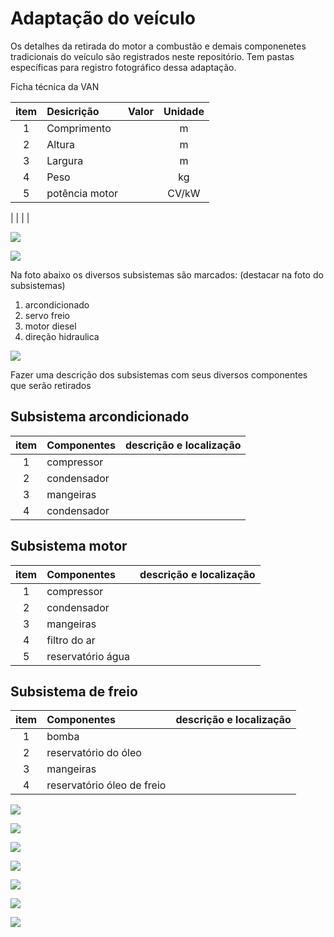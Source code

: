 # Adaptação do veículo

Os detalhes da retirada do motor a combustão e demais componenetes tradicionais do veículo são registrados neste repositório. Tem pastas específicas para registro fotográfico dessa adaptação.

Ficha técnica da VAN

| item | Desicrição  | Valor  |  Unidade |
|:----:|:------------|:------:|:-----:|
| 1    | Comprimento  |       | m     |
| 2    | Altura       |       | m     | 
| 3    | Largura      |       | m     |
| 4    | Peso         |       | kg    |
| 5    | potência motor |     | CV/kW |
|
|
|
|

![](fotos/VAn-original.jpeg)![](fotos/Van-capo-aberto2.jpeg)

Na foto abaixo os diversos subsistemas são marcados: (destacar na foto do subsistemas)

1. arcondicionado
2. servo freio
3. motor diesel4. direção hidraulica
![](fotos/Van-capo-aberto-detalhes.png)



Fazer uma descrição dos subsistemas com seus diversos componentes que serão retirados


## Subsistema arcondicionado

| item | Componentes | descrição e localização   |
|:----:|:------------|:-------------------------:|
| 1    | compressor  |       | 
| 2    | condensador |       | 
| 3    | mangeiras   |       | 
| 4    |  condensador


## Subsistema motor

| item | Componentes | descrição e localização   |
|:----:|:------------|:-------------------------:|
| 1    | compressor  |       | 
| 2    | condensador |       | 
| 3    | mangeiras   |       | 
| 4 | filtro do ar
| 5 | reservatório água



## Subsistema de freio

| item | Componentes | descrição e localização   |
|:----:|:------------|:-------------------------:|
| 1    | bomba  |       | 
| 2    | reservatório do óleo |       | 
| 3    | mangeiras   |       | |
| 4  | reservatório óleo de freio



![](fotos/Van-sem-capo.jpeg)

![](fotos/Van-sem-radiador.jpeg)

![](fotos/Frente-sem-motor.jpeg)

![](fotos/compressor-ar-condicionado.jpeg)
![](fotos/motor-na-giraffa1.jpeg)![](fotos/motor-na-giraffa2.jpeg)
![](fotos/parte-superior-cambio.jpeg)

